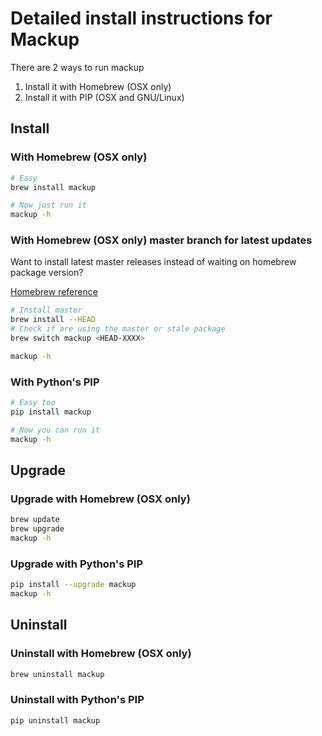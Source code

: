# Detailed install instructions for Mackup

There are 2 ways to run mackup

1. Install it with Homebrew (OSX only)
2. Install it with PIP (OSX and GNU/Linux)

## Install

### With Homebrew (OSX only)

```bash
# Easy
brew install mackup

# Now just run it
mackup -h
```

### With Homebrew (OSX only) master branch for latest updates

Want to install latest master releases instead of waiting on homebrew package version?

[Homebrew reference](https://docs.brew.sh/Manpage#install-options-formulacask)

```bash
# Install master
brew install --HEAD
# Check if are using the master or stale package
brew switch mackup <HEAD-XXXX>

mackup -h
```

### With Python's PIP

```bash
# Easy too
pip install mackup

# Now you can run it
mackup -h
```

## Upgrade

### Upgrade with Homebrew (OSX only)

```bash
brew update
brew upgrade
mackup -h
```

### Upgrade with Python's PIP

```bash
pip install --upgrade mackup
mackup -h
```

## Uninstall

### Uninstall with Homebrew (OSX only)

```bash
brew uninstall mackup
```

### Uninstall with Python's PIP

```bash
pip uninstall mackup
```
